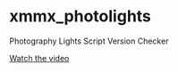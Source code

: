 # xmmx_photolights
Photography Lights Script Version Checker

[Watch the video]([https://img.youtube.com/vi/dPC9kqhdXGc/maxresdefault.jpg](https://youtu.be/dPC9kqhdXGc?si=R2YhVgYAUAkSaaB1))
